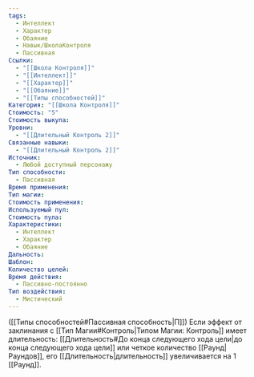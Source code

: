 ```yaml
---
tags:
  - Интеллект
  - Характер
  - Обаяние
  - Навык/ШколаКонтроля
  - Пассивная
Ссылки:
  - "[[Школа Контроля]]"
  - "[[Интеллект]]"
  - "[[Характер]]"
  - "[[Обаяние]]"
  - "[[Типы способностей]]"
Категория: "[[Школа Контроля]]"
Стоимость: "5"
Стоимость выкупа: 
Уровни:
  - "[[Длительный Контроль 2]]"
Связанные навыки:
  - "[[Длительный Контроль 2]]"
Источник:
  - Любой доступный персонажу
Тип способности:
  - Пассивная
Время применения: 
Тип магии: 
Стоимость применения: 
Используемый пул: 
Стоимость пула: 
Характеристики:
  - Интеллект
  - Характер
  - Обаяние
Дальность: 
Шаблон: 
Количество целей: 
Время действия:
  - Пассивно-постоянно
Тип воздействия:
  - Мистический
---
```

([[Типы способностей#Пассивная способность|П]]) Если эффект от заклинания с [[Тип Магии#Контроль|Типом Магии: Контроль]] имеет длительность: [[Длительность#До конца следующего хода цели|до конца следующего хода цели]] или четкое количество [[Раунд|Раундов]], его [[Длительность|длительность]] увеличивается на 1 [[Раунд]].  
